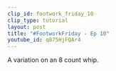 ```yaml
---
clip_id: footwork_friday_10
clip_type: tutorial
layout: post
title: "#FootworkFriday - Ep 10"
youtube_id: q875HjFQAr4
---
```


A variation on an 8 count whip.